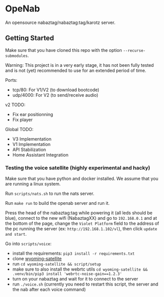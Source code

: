 # OpeNab

An opensource nabaztag/nabaztag:tag/karotz server.

## Getting Started

Make sure that you have cloned this repo with the option `--recurse-submodules`.

Warning: This project is in a very early stage, it has not been fully tested and is not (yet) recommended to use for an extended period of time.

Ports:
- tcp/80: For V1/V2 (to download bootcode)
- udp/4000: For V2 (to send/receive audio)

v2 TODO:
- Fix ear positionning
- Fix player

Global TODO:
- V3 Implementation
- V1 Implementation
- API Stabilization
- Home Assistant Integration

### Testing the voice satellite (highly experimental and hacky)

Make sure that you have python and docker installed. We assume that you are running a linux system.

Run `scripts/nats.sh` to run the nats server.

Run `make run` to build the openab server and run it.

Press the head of the nabaztag:tag while powering it (all leds should be blue), connect to the new wifi (NabaztagXX) and go to `192.168.0.1` and at the bottom of the page, change the `Violet Platform` field to the address of the pc running the server (ex: `http://192.168.1.102/vl`), then click `update and start`.

Go into `scripts/voice`:
 - install the requirements: `pip3 install -r requirements.txt`
 - clone [wyoming-satellite](https://github.com/rhasspy/wyoming-satellite/)
 - run `cd wyoming-satellite && script/setup`
 - make sure to also install the webrtc utils `cd wyoming-satellite && .venv/bin/pip3 install 'webrtc-noise-gain==1.2.3'`
 - turn on your nabaztag and wait for it to connect to the server
 - run `./voice.sh` (currently you need to restart this script, the server and the nab after each voice command)
